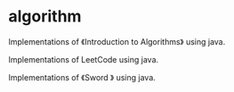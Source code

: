 # algorithm
Implementations of 《Introduction to Algorithms》 using java.

Implementations of LeetCode using java.

Implementations of 《Sword 》 using java.
